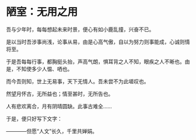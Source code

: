 # 陋室：无用之用

吾与少年时，每每想起未来时景，便心有如小鹿乱撞，兴奋不已。

是以当时吾涉事尚浅，论事从易，由是心高气傲，自以为努力则事能成，心诚则情将至。

于是吾每每行事，都胸挺头抬，声高气朗，惧耳背之人不知，眼疾之人不晰也。由是，不知使多少人愠、哂也。

而今吾则知，世上无易事，天下无情人。吾未尝不为此嗟叹也。

然望月怀古，无所益也；情至甚时，无所告也。

人有悲欢离合，月有阴晴圆缺。此事古难全……

于是，便只好写下文字：

————但愿“人文”长久，千里共婵娟。